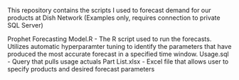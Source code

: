 This repository contains the scripts I used to forecast demand for our products at Dish Network (Examples only, requires connection to private SQL Server)

Prophet Forecasting Model.R - The R script used to run the forecasts. Utilizes automatic hyperparamter tuning to identify the parameters that have produced the most accurate forecast in a specified time window.
Usage.sql - Query that pulls usage actuals
Part List.xlsx - Excel file that allows user to specify products and desired forecast parameters
